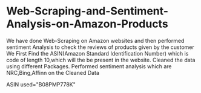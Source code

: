 # Web-Scraping-and-Sentiment-Analysis-on-Amazon-Products
We have done Web-Scraping on Amazon websites and then performed sentiment Analysis to check the reviews of products given by the customer
We First Find the ASIN(Amazon Standard Identification Number) which is code of length 10,which will the be present in the website.
Cleaned the data using different Packages.
Performed sentiment analysis which are NRC,Bing,Affinn on the Cleaned Data


ASIN used="B08PMP778K"
